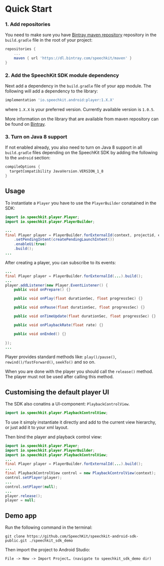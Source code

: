 # Quick Start #

### 1. Add repositories ###

You need to make sure you have [Bintray maven repository](https://bintray.com/) repository in the `build.gradle` file in the root of your project:

```gradle
repositories {
    ...
    maven { url 'https://dl.bintray.com/speechkit/maven' }
}
```

### 2. Add the SpeechKit SDK module dependency ###

Next add a dependency in the `build.gradle` file of your app module. The
following will add a dependency to the library:

```gradle
implementation 'io.speechkit.android:player:1.X.X'
```

where `1.X.X` is your preferred version.
Currently available version is `1.0.5`.

More information on the library that are available from maven repository
can be found on [Bintray][].

[Bintray]: https://bintray.com/beta/#/speechkit/maven?tab=packages

### 3. Turn on Java 8 support ###

If not enabled already, you also need to turn on Java 8 support in all
`build.gradle` files depending on the SpeechKit SDK by adding the following to the
`android` section:

```gradle
compileOptions {
  targetCompatibility JavaVersion.VERSION_1_8
}
```

## Usage

To instantiate a `Player` you have to use the `PlayerBuilder` conatained in the SDK:

```java
import io.speechkit.player.Player;
import io.speechkit.player.PlayerBuilder;

...
final Player player = PlayerBuilder.forExternalId(context, projectid, externalid)
    .setPendingIntent(createPendingLaunchIntent())
    .enableUi(true)
    .build();
...
```

After creating a player, you can subscribe to its events:

```java
...
final Player player = PlayerBuilder.forExternalId(...).build();
...
player.addListener(new Player.EventListener() {
    public void onPrepare() {}

    public void onPlay(float durationSec, float progressSec) {}

    public void onPause(float durationSec, float progressSec) {}

    public void onTimeUpdate(float durationSec, float progressSec) {}

    public void onPlaybackRate(float rate) {}

    public void onEnded() {}
    
});
...
```

Player provides standard methods like: `play()/pause()`, `rewind()/fastForward()`, `seekTo()` and so on.

When you are done with the player you should call the `release()` method. The player must not be used after calling this method.

## Customising the default player UI

The SDK also conatins a UI-component: `PlaybackControlView`.

```java
import io.speechkit.player.PlaybackControlView;
```

To use it simply instantiate it directly and add to the current view hierarchy, or just add it to your xml layout.

Then bind the player and playback control view:

```java
import io.speechkit.player.Player;
import io.speechkit.player.PlayerBuilder;
import io.speechkit.player.PlaybackControlView;
...
final Player player = PlayerBuilder.forExternalId(...).build();
...
final PlaybackControlView control = new PlaybackControlView(context);
control.setPlayer(player);
...
control.setPlayer(null);
...
player.release();
player = null;
```

## Demo app

Run the following command in the terminal:
```
git clone https://github.com/SpeechKit/speechkit-android-sdk-public.git ./speechkit_sdk_demo
```

Then import the project to Android Studio:
```
File -> New -> Import Project… (navigate to speechkit_sdk_demo dir)
```
